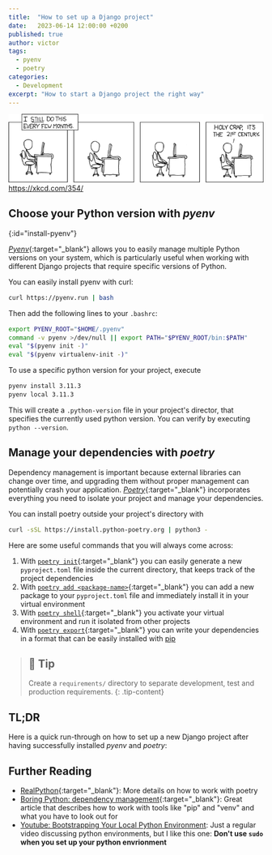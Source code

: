 ```yaml
---
title:  "How to set up a Django project"
date:   2023-06-14 12:00:00 +0200
published: true
author: victor
tags:
  - pyenv
  - poetry
categories:
  - Development
excerpt: "How to start a Django project the right way"
---
```


![xkcd meme on regular repetitive tasks](/images/xkcd-startling.png)
<a href="https://xkcd.com/354/" target="_blank">https://xkcd.com/354/</a>

## Choose your Python version with *pyenv*
{:id="install-pyenv"}

[*Pyenv*][pyenv-install]{:target="_blank"} allows you to easily manage multiple Python versions on your system, which is particularly useful when working with different Django projects that require specific versions of Python. 

You can easily install pyenv with curl:

```bash
curl https://pyenv.run | bash
```

Then add the following lines to your `.bashrc`:

```bash
export PYENV_ROOT="$HOME/.pyenv"
command -v pyenv >/dev/null || export PATH="$PYENV_ROOT/bin:$PATH"
eval "$(pyenv init -)"
eval "$(pyenv virtualenv-init -)"
```

To use a specific python version for your project, execute

```bash
pyenv install 3.11.3
pyenv local 3.11.3
```

This will create a `.python-version` file in your project's director, that specifies the currently used python version.
You can verify by executing `python --version`.

## Manage your dependencies with *poetry*

Dependency management is important because external libraries can change over time, and upgrading them without proper management can potentially crash your application.
[*Poetry*][poetry-install]{:target="_blank"} incorporates everything you need to isolate your project and manage your dependencies.

You can install poetry outside your project's directory with

```bash
curl -sSL https://install.python-poetry.org | python3 -
```

Here are some useful commands that you will always come across:

1. With [`poetry init`][poetry-init]{:target="_blank"} you can easily generate a new `pyproject.toml` file inside the current directory, that keeps track of the project dependencies
2. With [`poetry add <package-name>`][poetry-add]{:target="_blank"} you can add a new package to your `pyproject.toml` file and immediately install it in your virtual environment
3. With [`poetry shell`][poetry-shell]{:target="_blank"} you activate your virtual environment and run it isolated from other projects
4. With [`poetry export`][poetry-export]{:target="_blank"} you can write your dependencies in a format that can be easily installed with [pip][pip]

> ## 🤫 Tip
> Create a `requirements/` directory to separate development, test and production requirements.
{: .tip-content}

## TL;DR

Here is a quick run-through on how to set up a new Django project after having successfully installed *pyenv* and *poetry*:

<script src="https://gist.github.com/movileanuv/56fcce4d2351ab096cbd10e97211782f.js"></script>

## Further Reading

* [RealPython][1]{:target="_blank"}: More details on how to work with poetry
* [Boring Python: dependency management][2]{:target="_blank"}: Great article that describes how to work with tools like "pip" and "venv" and what you have to look out for
* [Youtube: Bootstrapping Your Local Python Environment](https://www.youtube.com/watch?v=-YEUFGFHWgQ):
  Just a regular video discussing python environments, but I like this one: **Don't use `sudo` when you set up your python envrionment**



[1]: https://realpython.com/dependency-management-python-poetry/
[2]: https://www.b-list.org/weblog/2022/may/13/boring-python-dependencies/
[pip]: https://pip.pypa.io/en/stable/installation/
[poetry-install]: https://python-poetry.org/docs/#installation
[poetry-init]: https://python-poetry.org/docs/cli/#init
[poetry-add]: https://python-poetry.org/docs/cli/#add
[poetry-shell]: https://python-poetry.org/docs/cli/#shell
[poetry-export]: https://python-poetry.org/docs/cli/#export
[venv-in-docker]: https://www.b-list.org/weblog/2022/may/13/boring-python-dependencies/#:~:text=And%20even%20if%20you%E2%80%99re%20deploying%20in%20a%20container%20which%20you%20know%20has%20only%20one%20Python%20interpreter%20in%20it%2C%20I%20still%20urge%20you%20to%20create%20a%20virtual%20environment%20inside%20it%20anyway
[pyenv-install]: https://github.com/pyenv/pyenv#installation
[pyenv-docs]: https://github.com/pyenv/pyenv
